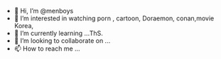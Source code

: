 - 👋 Hi, I’m @menboys
- 👀 I’m interested in watching porn , cartoon, Doraemon, conan,movie Korea, 
- 🌱 I’m currently learning ...ThS. 
- 💞️ I’m looking to collaborate on ...
- 📫 How to reach me ...

<!---
menboys/menboys is a ✨ special ✨ repository because its `README.md` (this file) appears on your GitHub profile.
You can click the Preview link to take a look at your changes.
--->

